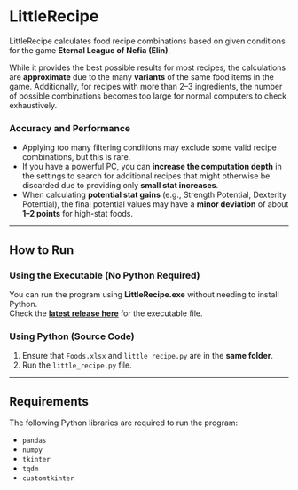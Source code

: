 # LittleRecipe  

LittleRecipe calculates food recipe combinations based on given conditions for the game **Eternal League of Nefia (Elin)**.  

While it provides the best possible results for most recipes, the calculations are **approximate** due to the many **variants** of the same food items in the game. Additionally, for recipes with more than 2–3 ingredients, the number of possible combinations becomes too large for normal computers to check exhaustively.  

### Accuracy and Performance  
- Applying too many filtering conditions may exclude some valid recipe combinations, but this is rare.  
- If you have a powerful PC, you can **increase the computation depth** in the settings to search for additional recipes that might otherwise be discarded due to providing only **small stat increases**.  
- When calculating **potential stat gains** (e.g., Strength Potential, Dexterity Potential), the final potential values may have a **minor deviation** of about **1–2 points** for high-stat foods.  

---

## **How to Run**  

### **Using the Executable (No Python Required)**  
You can run the program using **LittleRecipe.exe** without needing to install Python.  
Check the **[latest release here](https://github.com/yourusername/LittleRecipe/releases/latest (https://github.com/On4ll/LittleRecipe/releases/tag/Latest))** for the executable file.  

### **Using Python (Source Code)**  
1. Ensure that `Foods.xlsx` and `little_recipe.py` are in the **same folder**.  
2. Run the `little_recipe.py` file.  

---

## **Requirements**  
The following Python libraries are required to run the program:  

- `pandas`  
- `numpy`  
- `tkinter`  
- `tqdm`  
- `customtkinter`  
